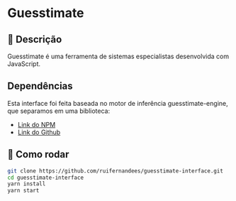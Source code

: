 
# Guesstimate
## 🧠 Descrição
Guesstimate é uma ferramenta de sistemas especialistas desenvolvida com JavaScript.

## Dependências
Esta interface foi feita baseada no motor de inferência guesstimate-engine, que separamos em uma biblioteca:
- [Link do NPM](https://www.npmjs.com/package/guesstimate-engine)
- [Link do Github](https://github.com/ruifernandees/ai-propositional-calculus)

## 🚀 Como rodar
```sh
git clone https://github.com/ruifernandees/guesstimate-interface.git
cd guesstimate-interface
yarn install
yarn start
```
